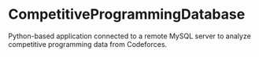 # CompetitiveProgrammingDatabase
Python-based application connected to a remote MySQL server to analyze competitive programming data from Codeforces.
